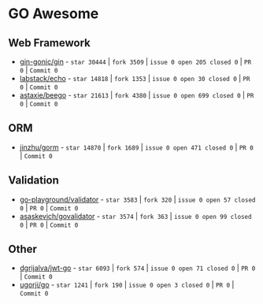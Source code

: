 # GO Awesome

## Web Framework

- [gin-gonic/gin](https://github.com/gin-gonic/gin) -  `star 30444` | `fork 3509` |  `issue 0 open 205 closed 0` | `PR 0` | `Commit 0`
- [labstack/echo](https://github.com/labstack/echo) -  `star 14818` | `fork 1353` |  `issue 0 open 30 closed 0` | `PR 0` | `Commit 0`
- [astaxie/beego](https://github.com/astaxie/beego) -  `star 21613` | `fork 4380` |  `issue 0 open 699 closed 0` | `PR 0` | `Commit 0`

## ORM
- [jinzhu/gorm](https://github.com/jinzhu/gorm) -  `star 14870` | `fork 1689` |  `issue 0 open 471 closed 0` | `PR 0` | `Commit 0`

## Validation

- [go-playground/validator](https://github.com/go-playground/validator) -  `star 3583` | `fork 320` |  `issue 0 open 57 closed 0` | `PR 0` | `Commit 0`
- [asaskevich/govalidator](https://github.com/asaskevich/govalidator) -  `star 3574` | `fork 363` |  `issue 0 open 99 closed 0` | `PR 0` | `Commit 0`

## Other

- [dgrijalva/jwt-go](https://github.com/dgrijalva/jwt-go) -  `star 6093` | `fork 574` |  `issue 0 open 71 closed 0` | `PR 0` | `Commit 0`
- [ugorji/go](https://github.com/ugorji/go) -  `star 1241` | `fork 190` |  `issue 0 open 3 closed 0` | `PR 0` | `Commit 0`
